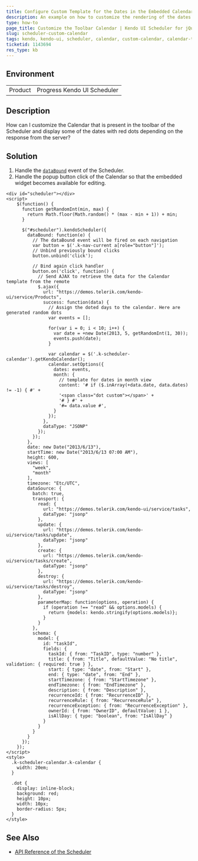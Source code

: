 ```yaml
---
title: Configure Custom Template for the Dates in the Embedded Calendar
description: An example on how to customize the rendering of the dates in the toolbar calendar of the Kendo UI Scheduler.
type: how-to
page_title: Customize the Toolbar Calendar | Kendo UI Scheduler for jQuery
slug: scheduler-custom-calendar
tags: kendo, kendo-ui, scheduler, calendar, custom-calendar, calendar-template
ticketid: 1143694
res_type: kb
---
```


## Environment

<table>
 <tr>
  <td>Product</td>
  <td>Progress Kendo UI Scheduler</td>
 </tr>
</table>

## Description

How can I customize the Calendar that is present in the toolbar of the Scheduler and display some of the dates with red dots depending on the response from the server?

## Solution

1. Handle the [`dataBound`](https://docs.telerik.com/kendo-ui/api/javascript/ui/scheduler/events/databound) event of the Scheduler.
1. Handle the popup button click of the Calendar so that the embedded widget becomes available for editing.

```dojo
<div id="scheduler"></div>
<script>
	$(function() {
	  function getRandomInt(min, max) {
        return Math.floor(Math.random() * (max - min + 1)) + min;
      }

	  $("#scheduler").kendoScheduler({
		dataBound: function(e) {
		  // The dataBound event will be fired on each navigation
		  var button = $('.k-nav-current a[role="button"]');
		  // Unbind previously bound clicks
		  button.unbind('click');

		  // Bind again click handler
		  button.on('click', function() {
			// Send AJAX to retrieve the data for the Calendar template from the remote
			$.ajax({
			  url: "https://demos.telerik.com/kendo-ui/service/Products",
			  success: function(data) {
				// Assign the doted days to the calendar. Here are generated random dots
				var events = [];

				for(var i = 0; i < 10; i++) {
				  var date = +new Date(2013, 5, getRandomInt(1, 30));
				  events.push(date);
				}

				var calendar = $('.k-scheduler-calendar').getKendoCalendar();
				calendar.setOptions({
				  dates: events,
				  month: {
					// template for dates in month view
					content: '# if ($.inArray(+data.date, data.dates) != -1) { #' +
					'<span class="dot custom"></span>' +
					'# } #' +
					'#= data.value #',
				  }
				});
			  },
			  dataType: "JSONP"
			});
		  });
		},
		date: new Date("2013/6/13"),
		startTime: new Date("2013/6/13 07:00 AM"),
		height: 600,
		views: [
		  "week",
		  "month"
		],
		timezone: "Etc/UTC",
		dataSource: {
		  batch: true,
		  transport: {
			read: {
			  url: "https://demos.telerik.com/kendo-ui/service/tasks",
			  dataType: "jsonp"
			},
			update: {
			  url: "https://demos.telerik.com/kendo-ui/service/tasks/update",
			  dataType: "jsonp"
			},
			create: {
			  url: "https://demos.telerik.com/kendo-ui/service/tasks/create",
			  dataType: "jsonp"
			},
			destroy: {
			  url: "https://demos.telerik.com/kendo-ui/service/tasks/destroy",
			  dataType: "jsonp"
			},
			parameterMap: function(options, operation) {
			  if (operation !== "read" && options.models) {
				return {models: kendo.stringify(options.models)};
			  }
			}
		  },
		  schema: {
			model: {
			  id: "taskId",
			  fields: {
				taskId: { from: "TaskID", type: "number" },
				title: { from: "Title", defaultValue: "No title", validation: { required: true } },
				start: { type: "date", from: "Start" },
				end: { type: "date", from: "End" },
				startTimezone: { from: "StartTimezone" },
				endTimezone: { from: "EndTimezone" },
				description: { from: "Description" },
				recurrenceId: { from: "RecurrenceID" },
				recurrenceRule: { from: "RecurrenceRule" },
				recurrenceException: { from: "RecurrenceException" },
				ownerId: { from: "OwnerID", defaultValue: 1 },
				isAllDay: { type: "boolean", from: "IsAllDay" }
			  }
			}
		  }
		}
	  });
	});
</script>
<style>
  .k-scheduler-calendar.k-calendar {
    width: 20em;
  }

  .dot {
    display: inline-block;
    background: red;
    height: 10px;
    width: 10px;
    border-radius: 5px;
  }
</style>
```

## See Also

* [API Reference of the Scheduler](https://docs.telerik.com/kendo-ui/api/javascript/ui/scheduler)
